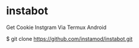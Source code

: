 # instabot

Get Cookie Instgram Via Termux Android

$ git clone https://github.com/instamod/instabot.git
